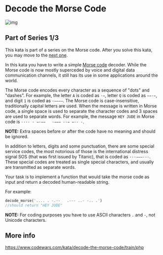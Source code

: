 # Decode the Morse Code

![img](https://img.shields.io/badge/status-incomplete-red.svg)

## Part of Series 1/3
This kata is part of a series on the Morse code. After you solve this kata, you may move to the [next one](/kata/decode-the-morse-code-advanced).

In this kata you have to write a simple [Morse code](https://en.wikipedia.org/wiki/Morse_code) decoder. While the Morse code is now mostly superceded by voice and digital data communication channels, it still has its use in some applications around the world.

The Morse code encodes every character as a sequence of "dots" and "dashes". For example, the letter `A` is coded as `·−`, letter `Q` is coded as `−−·−`, and digit `1` is coded as `·−−−−`. The Morse code is case-insensitive, traditionally capital letters are used. When the message is written in Morse code, a single space is used to separate the character codes and 3 spaces are used to separate words. For example, the message `HEY JUDE` in Morse code is `···· · −·−−   ·−−− ··− −·· ·`.

**NOTE:** Extra spaces before or after the code have no meaning and should be ignored.

In addition to letters, digits and some punctuation, there are some special service codes, the most notorious of those is the international distress signal SOS (that was first issued by Titanic), that is coded as `···−−−···`. These special codes are treated as single special characters, and usually are transmitted as separate words.

Your task is to implement a function that would take the morse code as input and return a decoded human-readable string.

For example:

```php
decode_morse('.... . -.--   .--- ..- -.. .')
//should return "HEY JUDE"
```
**NOTE:** For coding purposes you have to use ASCII characters `.` and `-`, not Unicode characters.

## More info
https://www.codewars.com/kata/decode-the-morse-code/train/php